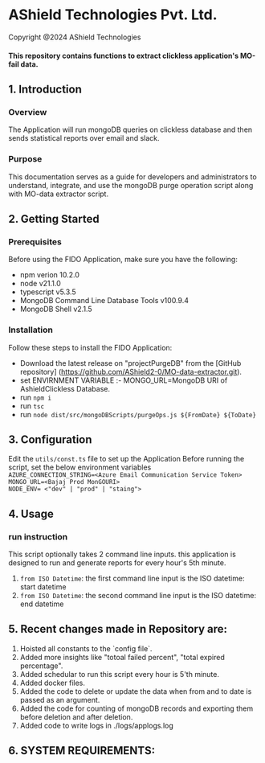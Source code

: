 <h1>AShield Technologies Pvt. Ltd.</h1>
<p>Copyright @2024 AShield Technologies<p>
<h4>This repository contains functions to extract clickless application's MO-fail data.</h4>

## 1. Introduction

### Overview

The Application will run mongoDB queries on clickless database and then sends statistical reports over email and slack.

### Purpose

This documentation serves as a guide for developers and administrators to understand, integrate, and use the mongoDB purge operation script along with MO-data extractor script.

## 2. Getting Started

### Prerequisites

Before using the FIDO Application, make sure you have the following:

- npm verion 10.2.0
- node v21.1.0
- typescript v5.3.5
- MongoDB Command Line Database Tools v100.9.4
- MongoDB Shell v2.1.5

### Installation

Follow these steps to install the FIDO Application:

- Download the latest release on "projectPurgeDB" from the [GitHub repository] (https://github.com/AShield2-0/MO-data-extractor.git).
- set ENVIRNMENT VARIABLE :- MONGO_URL=MongoDB URI of AshieldClickless Database.
- run `npm i`
- run `tsc`
- run `node dist/src/mongoDBScripts/purgeOps.js ${FromDate} ${ToDate}`

## 3. Configuration

Edit the `utils/const.ts` file to set up the Application
Before running the script, set the below environment variables <br>
`AZURE_CONNECTION_STRING=<Azure Email Communication Service Token>` <br>
`MONGO_URL=<Bajaj Prod MonGOURI>` <br>
`NODE_ENV= <"dev" | "prod" | "staing">` <br>

## 4. Usage

### run instruction

This script optionally takes 2 command line inputs. this application is designed to run and generate reports for every hour's 5th minute.

1. `from ISO Datetime`: the first command line input is the ISO datetime: start datetime
2. `from ISO Datetime`: the second command line input is the ISO datetime: end datetime

## 5. Recent changes made in Repository are:

<ol>
    <li>Hoisted all constants to the `config file`.</li>
    <li>Added more insights like "totoal failed percent", "total expired percentage".</li>
    <li>Added schedular to run this script every hour is 5'th minute.</li>
    <li>Added docker files.</li>
    <li>Added the code to delete or update the data when from and to date is passed as an argument.</li>
    <li>Added the code for counting of mongoDB records and exporting them before deletion and after deletion.</li>
    <li>Added code to write logs in ./logs/applogs.log</li>
</ol>

## 6. SYSTEM REQUIREMENTS:
